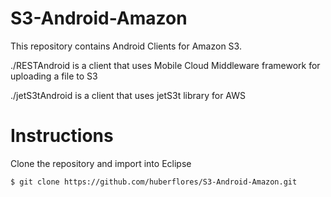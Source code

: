 S3-Android-Amazon
=================

This repository contains Android Clients for Amazon S3. 

./RESTAndroid is a client that uses Mobile Cloud Middleware framework for uploading a file to S3

./jetS3tAndroid is a client that uses jetS3t library for AWS



Instructions
=================

Clone the repository and import into Eclipse
```xml
$ git clone https://github.com/huberflores/S3-Android-Amazon.git
```
